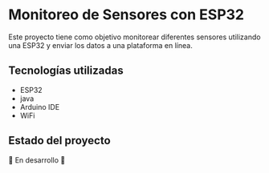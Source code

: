 # Monitoreo de Sensores con ESP32

Este proyecto tiene como objetivo monitorear diferentes sensores utilizando una ESP32 y enviar los datos a una plataforma en línea.

## Tecnologías utilizadas
- ESP32
- java
- Arduino IDE
- WiFi

## Estado del proyecto
🚧 En desarrollo 🚧
